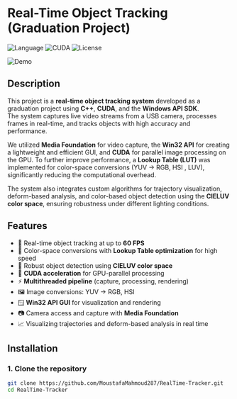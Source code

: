 # Real-Time Object Tracking (Graduation Project)

![Language](https://img.shields.io/badge/language-C++-blue.svg)
![CUDA](https://img.shields.io/badge/GPU-CUDA-green)
![License](https://img.shields.io/badge/license-MIT-lightgrey)

![Demo](demo.gif) <!-- Replace with actual GIF file once uploaded -->

## Description
This project is a **real-time object tracking system** developed as a graduation project using **C++**, **CUDA**, and the **Windows API SDK**.  
The system captures live video streams from a USB camera, processes frames in real-time, and tracks objects with high accuracy and performance.

We utilized **Media Foundation** for video capture, the **Win32 API** for creating a lightweight and efficient GUI, and **CUDA** for parallel image processing on the GPU. To further improve performance, a **Lookup Table (LUT)** was implemented for color-space conversions (YUV → RGB, HSI , LUV), significantly reducing the computational overhead.

The system also integrates custom algorithms for trajectory visualization, deform-based analysis, and color-based object detection using the **CIELUV color space**, ensuring robustness under different lighting conditions.

## Features
- 🎯 Real-time object tracking at up to **60 FPS**
- 🎨 Color-space conversions with **Lookup Table optimization** for high speed
- 🧠 Robust object detection using **CIELUV color space**
- 🚀 **CUDA acceleration** for GPU-parallel processing
- ⚡ **Multithreaded pipeline** (capture, processing, rendering)
- 🖼️ Image conversions: YUV → RGB, HSI
- 🪟 **Win32 API GUI** for visualization and rendering
- 📷 Camera access and capture with **Media Foundation**
- 📈 Visualizing trajectories and deform-based analysis in real time

## Installation

### 1. Clone the repository
```bash
git clone https://github.com/MoustafaMahmoud287/RealTime-Tracker.git
cd RealTime-Tracker


